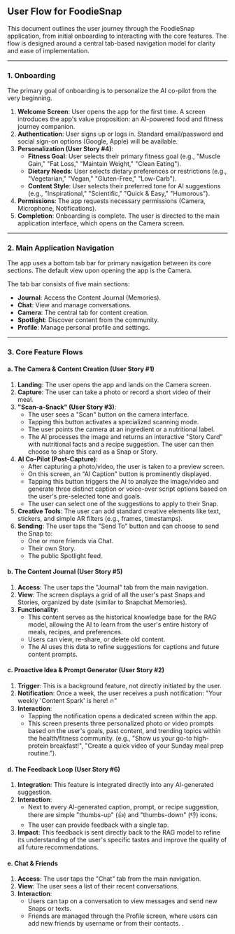 ## User Flow for FoodieSnap

This document outlines the user journey through the FoodieSnap application, from initial onboarding to interacting with the core features. The flow is designed around a central tab-based navigation model for clarity and ease of implementation.

---

### 1. Onboarding

The primary goal of onboarding is to personalize the AI co-pilot from the very beginning.

1.  **Welcome Screen**: User opens the app for the first time. A screen introduces the app's value proposition: an AI-powered food and fitness journey companion.
2.  **Authentication**: User signs up or logs in. Standard email/password and social sign-on options (Google, Apple) will be available.
3.  **Personalization (User Story #4)**:
    - **Fitness Goal**: User selects their primary fitness goal (e.g., "Muscle Gain," "Fat Loss," "Maintain Weight," "Clean Eating").
    - **Dietary Needs**: User selects dietary preferences or restrictions (e.g., "Vegetarian," "Vegan," "Gluten-Free," "Low-Carb").
    - **Content Style**: User selects their preferred tone for AI suggestions (e.g., "Inspirational," "Scientific," "Quick & Easy," "Humorous").
4.  **Permissions**: The app requests necessary permissions (Camera, Microphone, Notifications).
5.  **Completion**: Onboarding is complete. The user is directed to the main application interface, which opens on the Camera screen.

---

### 2. Main Application Navigation

The app uses a bottom tab bar for primary navigation between its core sections. The default view upon opening the app is the Camera.

The tab bar consists of five main sections:

- **Journal**: Access the Content Journal (Memories).
- **Chat**: View and manage conversations.
- **Camera**: The central tab for content creation.
- **Spotlight**: Discover content from the community.
- **Profile**: Manage personal profile and settings.

---

### 3. Core Feature Flows

#### a. The Camera & Content Creation (User Story #1)

1.  **Landing**: The user opens the app and lands on the Camera screen.
2.  **Capture**: The user can take a photo or record a short video of their meal.
3.  **"Scan-a-Snack" (User Story #3)**:
    - The user sees a "Scan" button on the camera interface.
    - Tapping this button activates a specialized scanning mode.
    - The user points the camera at an ingredient or a nutritional label.
    - The AI processes the image and returns an interactive "Story Card" with nutritional facts and a recipe suggestion. The user can then choose to share this card as a Snap or Story.
4.  **AI Co-Pilot (Post-Capture)**:
    - After capturing a photo/video, the user is taken to a preview screen.
    - On this screen, an "AI Caption" button is prominently displayed.
    - Tapping this button triggers the AI to analyze the image/video and generate three distinct caption or voice-over script options based on the user's pre-selected tone and goals.
    - The user can select one of the suggestions to apply to their Snap.
5.  **Creative Tools**: The user can add standard creative elements like text, stickers, and simple AR filters (e.g., frames, timestamps).
6.  **Sending**: The user taps the "Send To" button and can choose to send the Snap to:
    - One or more friends via Chat.
    - Their own Story.
    - The public Spotlight feed.

#### b. The Content Journal (User Story #5)

1.  **Access**: The user taps the "Journal" tab from the main navigation.
2.  **View**: The screen displays a grid of all the user's past Snaps and Stories, organized by date (similar to Snapchat Memories).
3.  **Functionality**:
    - This content serves as the historical knowledge base for the RAG model, allowing the AI to learn from the user's entire history of meals, recipes, and preferences.
    - Users can view, re-share, or delete old content.
    - The AI uses this data to refine suggestions for captions and future content prompts.

#### c. Proactive Idea & Prompt Generator (User Story #2)

1.  **Trigger**: This is a background feature, not directly initiated by the user.
2.  **Notification**: Once a week, the user receives a push notification: "Your weekly 'Content Spark' is here! 🔥"
3.  **Interaction**:
    - Tapping the notification opens a dedicated screen within the app.
    - This screen presents three personalized photo or video prompts based on the user's goals, past content, and trending topics within the health/fitness community. (e.g., "Show us your go-to high-protein breakfast!", "Create a quick video of your Sunday meal prep routine.").

#### d. The Feedback Loop (User Story #6)

1.  **Integration**: This feature is integrated directly into any AI-generated suggestion.
2.  **Interaction**:
    - Next to every AI-generated caption, prompt, or recipe suggestion, there are simple "thumbs-up" (👍) and "thumbs-down" (👎) icons.
    - The user can provide feedback with a single tap.
3.  **Impact**: This feedback is sent directly back to the RAG model to refine its understanding of the user's specific tastes and improve the quality of all future recommendations.

#### e. Chat & Friends

1.  **Access**: The user taps the "Chat" tab from the main navigation.
2.  **View**: The user sees a list of their recent conversations.
3.  **Interaction**:
    - Users can tap on a conversation to view messages and send new Snaps or texts.
    - Friends are managed through the Profile screen, where users can add new friends by username or from their contacts.
      .
